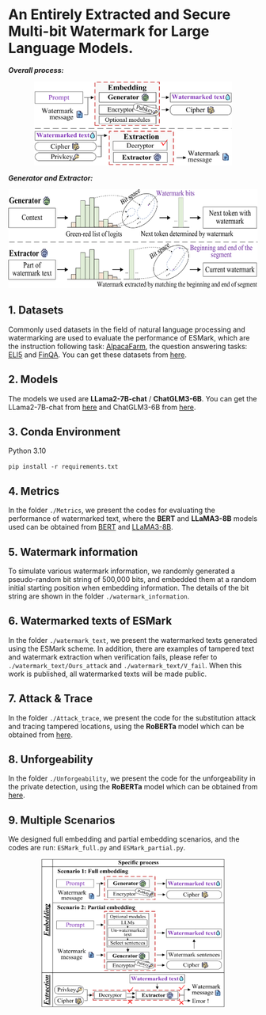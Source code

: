 # An Entirely Extracted and Secure Multi-bit Watermark for Large Language Models.
***Overall process:***
<div style="text-align: center;">
<img src="./Figures/fig1_1.png" alt="1" title="1" width="400" height="170">
</div>

***Generator and Extractor:***
<div style="text-align: center;">
<img src="./Figures/fig2_1.png" alt="1" title="1" width="600" height="200">
</div>


## 1. Datasets
Commonly used datasets in the field of natural language processing and watermarking are used to evaluate the performance of ESMark, which are the instruction following task: [AlpacaFarm](https://github.com/tatsu-lab/alpaca_farm), the question answering tasks: [ELI5](https://github.com/facebookresearch/ELI5) and [FinQA](https://sites.google.com/view/fiqa/home). You can get these datasets from [here](https://github.com/THU-KEG/WaterBench/tree/main/data/WaterBench).


## 2. Models
The models we used are **LLama2-7B-chat** / **ChatGLM3-6B**. You can get the LLama2-7B-chat from [here](https://huggingface.co/meta-llama/Llama-2-7b-chat-hf) and ChatGLM3-6B from [here](https://huggingface.co/THUDM/chatglm3-6b).


## 3. Conda Environment
Python 3.10

`pip install -r requirements.txt`



## 4. Metrics
In the folder `./Metrics`, we present the codes for evaluating the performance of watermarked text, where the **BERT** and **LLaMA3-8B** models used can be obtained from [BERT](https://huggingface.co/docs/transformers/model_doc/bert) and [LLaMA3-8B](https://huggingface.co/meta-llama/Meta-Llama-3-8B).


## 5. Watermark information
To simulate various watermark information, we randomly generated a pseudo-random bit string of 500,000 bits, and embedded them at a random initial starting position when embedding information. The details of the bit string are shown in the folder `./watermark_information`.



## 6. Watermarked texts of ESMark
In the folder `./watermark_text`, we present the watermarked texts generated using the ESMark scheme. In addition, there are examples of tampered text and watermark extraction when verification fails, please refer to `./watermark_text/Ours_attack` and `./watermark_text/V_fail`. When this work is published, all watermarked texts will be made public.


## 7. Attack & Trace
In the folder `./Attack_trace`, we present the code for the substitution attack and tracing tampered locations, using the **RoBERTa** model which can be obtained from [here](https://huggingface.co/docs/transformers/model_doc/roberta).


## 8. Unforgeability
In the folder `./Unforgeability`, we present the code for the unforgeability in the private detection, using the **RoBERTa** model which can be obtained from [here](https://huggingface.co/docs/transformers/model_doc/roberta).


## 9. Multiple Scenarios
We designed full embedding and partial embedding scenarios, and the codes are run: `ESMark_full.py` and `ESMark_partial.py`.

<div style="text-align: center;">
<img src="./Figures/fig3_1.png" alt="1" title="1" width="370" height="300">
</div>
